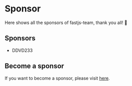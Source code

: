 # Sponsor

Here shows all the sponsors of fastjs-team, thank you all! :sparkling_heart:

## Sponsors

- DDVD233

## Become a sponsor

If you want to become a sponsor, please visit [here](https://github.com/sponsors/dy-xiaodong2022/dashboard).
